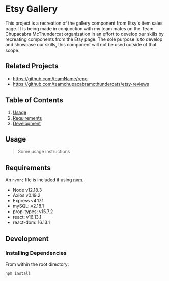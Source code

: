 # Etsy Gallery

This project is a recreation of the gallery component from Etsy's item sales page.  It is being made in conjunction with my team mates on the Team Chupacabra McThundercat organization in an effort to develop our skills by recreating components from the Etsy page.  The sole purpose is to develop and showcase our skills, this component will not be used outside of that scope.

## Related Projects

  - https://github.com/teamName/repo
  - https://github.com/teamchupacabramcthundercats/etsy-reviews

## Table of Contents

1. [Usage](#Usage)
1. [Requirements](#requirements)
1. [Development](#development)

## Usage

> Some usage instructions

## Requirements

An `nvmrc` file is included if using [nvm](https://github.com/creationix/nvm).

- Node v12.18.3
- Axios v0.19.2
- Express v4.17.1
- mySQL: v2.18.1
- prop-types: v15.7.2
- react: v16.13.1
- react-dom: 16.13.1

## Development

### Installing Dependencies

From within the root directory:

```sh
npm install
```
